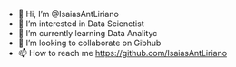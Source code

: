 - 👋 Hi, I’m @IsaiasAntLiriano
- 👀 I’m interested in Data Scienctist
- 🌱 I’m currently learning Data Analityc
- 💞️ I’m looking to collaborate on Gibhub
- 📫 How to reach me https://github.com/IsaiasAntLiriano

<!---
IsaiasAntLiriano/IsaiasAntLiriano is a ✨ special ✨ repository because its `README.md` (this file) appears on your GitHub profile.
You can click the Preview link to take a look at your changes.
--->
